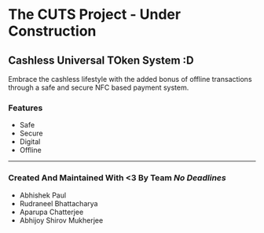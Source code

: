 # The CUTS Project - **Under Construction**
## Cashless Universal TOken System :D

Embrace the cashless lifestyle with the added bonus of offline transactions through a safe and secure NFC based payment system.

### Features
- Safe
- Secure
- Digital
- Offline

---

### Created And Maintained With <3 By Team *No Deadlines*
- Abhishek Paul
- Rudraneel Bhattacharya
- Aparupa Chatterjee
- Abhijoy Shirov Mukherjee

